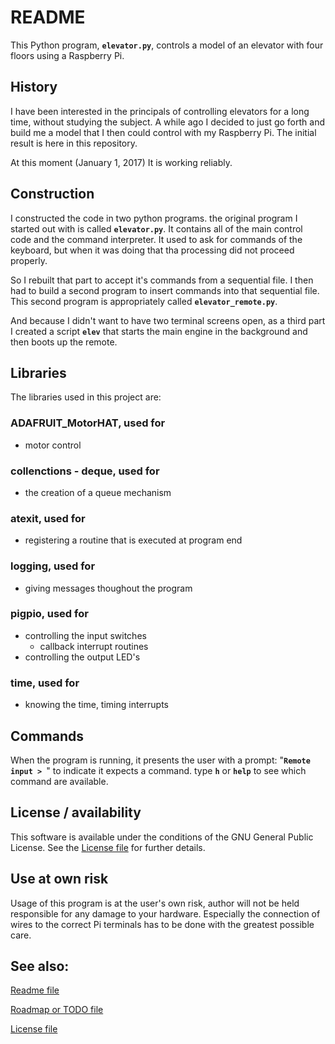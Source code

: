 # README
This Python program, **`elevator.py`**, controls a model of an elevator with four floors using a Raspberry Pi.

## History
I have been interested in the principals of controlling elevators for a long time, without studying the subject. A while ago I decided to just go forth and build me a model that I then could control with my Raspberry Pi. The initial result is here in this repository.

At this moment (January 1, 2017) It is working reliably.

## Construction
I constructed the code in two python programs. the original program I started out with is called **`elevator.py`**. It contains all of the main control code and the command interpreter. It used to ask for commands of the keyboard, but when it was doing that tha processing did not proceed properly.

So I rebuilt that part to accept it's commands from a sequential file. I then had to build a second program to insert commands into that sequential file. This second program is appropriately called **`elevator_remote.py`**.

And because I didn't want to have two terminal screens open, as a third part I created a script **`elev`** that starts the main engine in the background and then boots up the remote.

## Libraries
The libraries used in this project are:

### ADAFRUIT_MotorHAT, used for
* motor control

### collenctions - deque, used for
* the creation of a queue mechanism

### atexit, used for
* registering a routine that is executed at program end

### logging, used for
* giving messages thoughout the program

### pigpio, used for
* controlling the input switches
	* callback interrupt routines
* controlling the output LED's

### time, used for
* knowing the time, timing interrupts


## Commands
When the program is running, it presents the user with a prompt: "**`Remote input > `**" to indicate it expects a command. type **`h`** or **`help`** to see which command are available.

## License / availability
This software is available under the conditions of the GNU General Public License. 
See the [License file](./LICENSE) for further details.

## Use at own risk
Usage of this program is at the user's own risk, author will not be held responsible for any damage to your hardware. Especially the connection of wires to the correct Pi terminals has to be done with the greatest possible care.

## See also:
[Readme file](./README.md)

[Roadmap or TODO file](./TODO.md)

[License file](./LICENSE)
